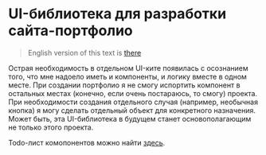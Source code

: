 # UI-библиотека для разработки сайта-портфолио

> English version of this text is [there]("./README_EN.md")

Острая необходимость в отдельном UI-ките появилась с осознанием того, что мне надоело иметь и компоненты, и логику вместе в одном месте.
При создании портфолио я не смогу испортить компонент в остальных местах (конечно, если очень постараюсь, то смогу) проекта. При необходимости создания отдельного случая (например, необычная кнопка) я могу сделать отдельный объект для конкретного назначения.
Может быть, эта UI-библиотека в будущем станет основополагающим не только этого проекта.

Todo-лист комопонентов можно найти [здесь]("./TODO_RU.md").
